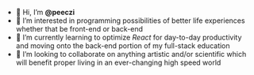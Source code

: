 - 👋 Hi, I’m **@peeczi**
- 👀 I’m interested in programming possibilities of better life experiences whether that be front-end or back-end
- 🌱 I’m currently learning to optimize *React* for day-to-day productivity and moving onto the back-end portion of my full-stack education
- 💞️ I’m looking to collaborate on anything artistic and/or scientific which will benefit proper living in an ever-changing high speed world

<!---
peeczi/peeczi is a ✨ special ✨ repository because its `README.md` (this file) appears on your GitHub profile.
You can click the Preview link to take a look at your changes.
--->
